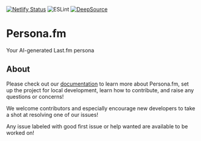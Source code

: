 [![Netlify Status](https://api.netlify.com/api/v1/badges/053118a8-6595-40ce-a0d5-26ba3dcac37f/deploy-status)](https://app.netlify.com/sites/personafm/deploys)
![ESLint](https://github.com/personafm/persona.fm/actions/workflows/eslint.yml/badge.svg)
[![DeepSource](https://app.deepsource.com/gh/personafm/persona.fm.svg/?label=active+issues&show_trend=true&token=tgIMoNNWRSugrm1CLxp54e00)](https://app.deepsource.com/gh/personafm/persona.fm/)
# Persona.fm

Your AI-generated Last.fm persona

## About

Please check out our [documentation](https://docs.personafm.com) to learn more about Persona.fm, set up the project for local development, learn how to contribute, and raise any questions or concerns! 

We welcome contributors and especially encourage new developers to take a shot at resolving one of our issues!

Any issue labeled with good first issue or help wanted are available to be worked on!

